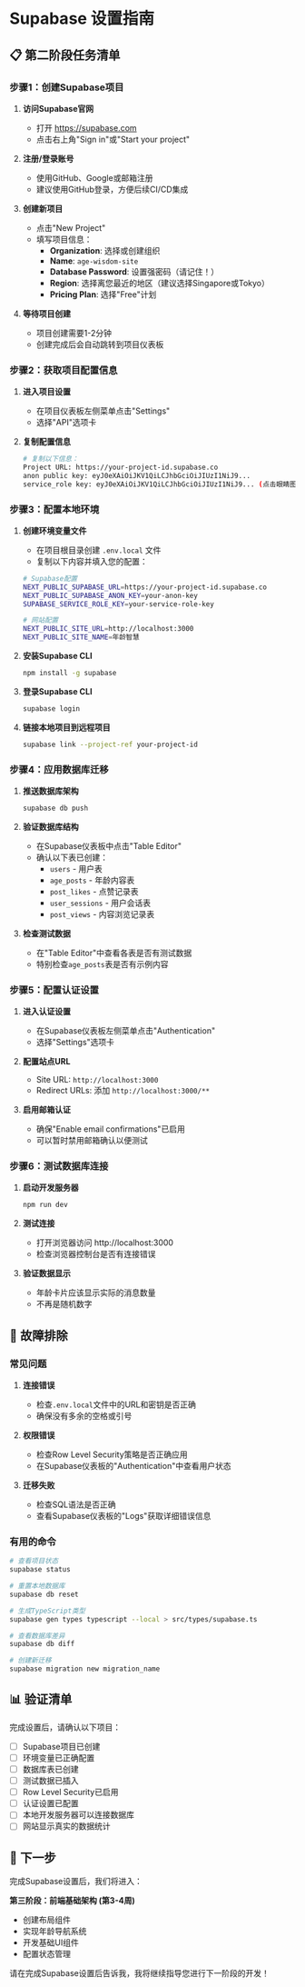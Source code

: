 # Supabase 设置指南

## 📋 第二阶段任务清单

### 步骤1：创建Supabase项目

1. **访问Supabase官网**
   - 打开 https://supabase.com
   - 点击右上角"Sign in"或"Start your project"

2. **注册/登录账号**
   - 使用GitHub、Google或邮箱注册
   - 建议使用GitHub登录，方便后续CI/CD集成

3. **创建新项目**
   - 点击"New Project"
   - 填写项目信息：
     - **Organization**: 选择或创建组织
     - **Name**: `age-wisdom-site`
     - **Database Password**: 设置强密码（请记住！）
     - **Region**: 选择离您最近的地区（建议选择Singapore或Tokyo）
     - **Pricing Plan**: 选择"Free"计划

4. **等待项目创建**
   - 项目创建需要1-2分钟
   - 创建完成后会自动跳转到项目仪表板

### 步骤2：获取项目配置信息

1. **进入项目设置**
   - 在项目仪表板左侧菜单点击"Settings"
   - 选择"API"选项卡

2. **复制配置信息**
   ```bash
   # 复制以下信息：
   Project URL: https://your-project-id.supabase.co
   anon public key: eyJ0eXAiOiJKV1QiLCJhbGciOiJIUzI1NiJ9...
   service_role key: eyJ0eXAiOiJKV1QiLCJhbGciOiJIUzI1NiJ9... (点击眼睛图标显示)
   ```

### 步骤3：配置本地环境

1. **创建环境变量文件**
   - 在项目根目录创建 `.env.local` 文件
   - 复制以下内容并填入您的配置：

   ```bash
   # Supabase配置
   NEXT_PUBLIC_SUPABASE_URL=https://your-project-id.supabase.co
   NEXT_PUBLIC_SUPABASE_ANON_KEY=your-anon-key
   SUPABASE_SERVICE_ROLE_KEY=your-service-role-key

   # 网站配置
   NEXT_PUBLIC_SITE_URL=http://localhost:3000
   NEXT_PUBLIC_SITE_NAME=年龄智慧
   ```

2. **安装Supabase CLI**
   ```bash
   npm install -g supabase
   ```

3. **登录Supabase CLI**
   ```bash
   supabase login
   ```

4. **链接本地项目到远程项目**
   ```bash
   supabase link --project-ref your-project-id
   ```

### 步骤4：应用数据库迁移

1. **推送数据库架构**
   ```bash
   supabase db push
   ```

2. **验证数据库结构**
   - 在Supabase仪表板中点击"Table Editor"
   - 确认以下表已创建：
     - `users` - 用户表
     - `age_posts` - 年龄内容表
     - `post_likes` - 点赞记录表
     - `user_sessions` - 用户会话表
     - `post_views` - 内容浏览记录表

3. **检查测试数据**
   - 在"Table Editor"中查看各表是否有测试数据
   - 特别检查`age_posts`表是否有示例内容

### 步骤5：配置认证设置

1. **进入认证设置**
   - 在Supabase仪表板左侧菜单点击"Authentication"
   - 选择"Settings"选项卡

2. **配置站点URL**
   - Site URL: `http://localhost:3000`
   - Redirect URLs: 添加 `http://localhost:3000/**`

3. **启用邮箱认证**
   - 确保"Enable email confirmations"已启用
   - 可以暂时禁用邮箱确认以便测试

### 步骤6：测试数据库连接

1. **启动开发服务器**
   ```bash
   npm run dev
   ```

2. **测试连接**
   - 打开浏览器访问 http://localhost:3000
   - 检查浏览器控制台是否有连接错误

3. **验证数据显示**
   - 年龄卡片应该显示实际的消息数量
   - 不再是随机数字

## 🔧 故障排除

### 常见问题

1. **连接错误**
   - 检查`.env.local`文件中的URL和密钥是否正确
   - 确保没有多余的空格或引号

2. **权限错误**
   - 检查Row Level Security策略是否正确应用
   - 在Supabase仪表板的"Authentication"中查看用户状态

3. **迁移失败**
   - 检查SQL语法是否正确
   - 查看Supabase仪表板的"Logs"获取详细错误信息

### 有用的命令

```bash
# 查看项目状态
supabase status

# 重置本地数据库
supabase db reset

# 生成TypeScript类型
supabase gen types typescript --local > src/types/supabase.ts

# 查看数据库差异
supabase db diff

# 创建新迁移
supabase migration new migration_name
```

## 📊 验证清单

完成设置后，请确认以下项目：

- [ ] Supabase项目已创建
- [ ] 环境变量已正确配置
- [ ] 数据库表已创建
- [ ] 测试数据已插入
- [ ] Row Level Security已启用
- [ ] 认证设置已配置
- [ ] 本地开发服务器可以连接数据库
- [ ] 网站显示真实的数据统计

## 🎯 下一步

完成Supabase设置后，我们将进入：

**第三阶段：前端基础架构 (第3-4周)**
- 创建布局组件
- 实现年龄导航系统
- 开发基础UI组件
- 配置状态管理

请在完成Supabase设置后告诉我，我将继续指导您进行下一阶段的开发！
